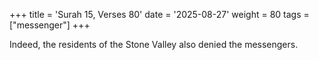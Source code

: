 +++
title = 'Surah 15, Verses 80'
date = '2025-08-27'
weight = 80
tags = ["messenger"]
+++

Indeed, the residents of the Stone Valley also denied the messengers.